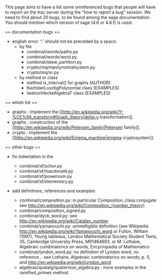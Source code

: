 This page aims to have a list some unreferenced bugs that people will have to report on the trac server during the "how to report a bug" session. We need to find about 20 bugs, to be found among the sage documentation. You should mention which version of sage (4.6 or 4.6.1) is used.


== documentation bugs ==
  * english error:  ':' should not be preceded by a space.
    * by file
      * combinat/words/paths.py
      * combinat/words/word.py
      * combinat/skew_partition.py
      * crypto/mq/mpolynomialsystem.py
      * crypto/mq/sr.py
    * by method or class
      * method is_interval() for graphs (AUTHOR)
      * KazhdanLusztigPolynomial class (EXAMPLES)
      * IwahoriHeckeAlgebraT class (EXAMPLES)

== whish list ==

  * graphs : implement the [[http://en.wikipedia.org/wiki/Y-%CE%94_transform#Graph_theory|delta-y transformation]].
  * graphs : construction of the [[http://en.wikipedia.org/wiki/Petersen_family|Petersen family]].
  * crypto : implement the [[http://en.wikipedia.org/wiki/Enigma_machine|enigma cryptosystem]].


== other bugs ==
  * fix indentation in the 
    * combinat/sf/schur.py
    * combinat/sf/macdonald.py
    * combinat/sf/powersum.py
    * combinat/sf/elementary.py

 * add definitions, references and examples
   * combinat/composition.py: in particular Composition_class.conjugate see http://en.wikipedia.org/wiki/Composition_(number_theory)
   * combinat/composition_signed.py
   * combinat/dyck_word.py: see http://en.wikipedia.org/wiki/Catalan_number
   * combinat/yamanouchi.py: unintelligible definition (see Wikipedia http://en.wikipedia.org/wiki/Yamanouchi_word or Fulton, William (1997), Young tableaux, London Mathematical Society Student Texts, 35, Cambridge University Press, MR1464693, or M. Lothaire, Algebraic combinatorics on words, Encyclopedia of Mathematics 
   * combinat/lyndon_word.py: no definition of Lyndon word, no reference... see Lothaire, Algebraic combinatorics on words, p. 5, and http://en.wikipedia.org/wiki/Lyndon_word
   * algebras/quatalg/quaternion_algebra.py : more examples in the ramified_primes method
